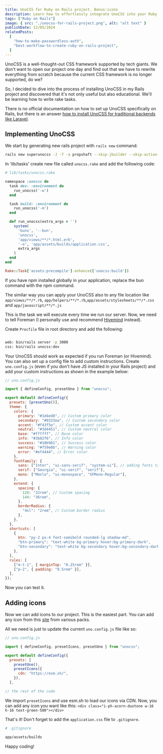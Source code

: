 ```yaml
---
title: UnoCSS for Ruby on Rails project. Bonus:icons
description: Learn how to effortlessly integrate UnoCSS into your Ruby on Rails project, elevating your web development with sleek design components.
tags: ["Ruby on Rails"]
image: { src: "./unocss-for-rails-project.png", alt: "alt text" }
publishDate: 12/05/2024
relatedPosts:
  [
    "how-to-make-passwordless-auth",
    "best-workflow-to-create-ruby-on-rails-project",
  ]
---
```


UnoCSS is a well-thought-out CSS framework supported by tech giants. We don't want to open our project one day and find out that we have to rewrite everything from scratch because the current CSS framework is no longer supported, do we?

So, I decided to dive into the process of installing UnoCSS in my Rails project and discovered that it's not only useful but also educational. We'll be learning how to write rake tasks.

There is no official documentation on how to set up UnoCSS specifically on Rails, but there is an answer [how to install UnoCSS for traditional backends like Laravel](https://unocss.dev/integrations/cli).

## Implementing UnoCSS

We start by generating new rails project with `rails new` command:

```bash
rails new superunocss -J -T -a propshaft --skip-jbuilder --skip-action-mailbox
```

In 'lib/tasks' create new file called `unocss.rake` and add the following code:

```ruby
# lib/tasks/unocss.rake

namespace :unocss do
  task dev: :environment do
    run_unocss('-w')
  end

  task build: :environment do
    run_unocss('-m')
  end

  def run_unocss(extra_args = '')
    system(
      'bunx', '--bun',
      'unocss',
      'app/views/**/*.html.erb',
      '-o', 'app/assets/builds/application.css',
      extra_args
    )
  end
end

Rake::Task['assets:precompile'].enhance(['unocss:build'])
```

If you have npm installed globally in your application, replace the bun command with the npm command.

The similar way you can apply your UnoCSS also to any file location like `app/views/**/*.rb`, `app/helpers/**/*.rb`,`app/assets/stylesheets/**/*.css` and `app/javascript/**/*.js`

This is the task we will execute every time we run our server. Now, we need to tell Foreman (I personally use and recommend [Hivemind](https://evilmartians.com/opensource/hivemind) instead).

Create `Procfile` file in root directory and add the following:

```bash

web: bin/rails server -p 3000
css: bin/rails unocss:dev
```

Your UnoCSS should work as expected if you run Foreman (or Hivemind). You can also set up a config file to add custom instructions. Create `uno.config.js` (even if you don't have JS installed in your Rails project) and add your custom instructions as shown in the example below:

```js
// uno.config.js

import { defineConfig, presetUno } from "unocss";

export default defineConfig({
  presets: [presetUno()],
  theme: {
    colors: {
      primary: "#1d4ed8", // Custom primary color
      secondary: "#9333ea", // Custom secondary color
      accent: "#f43f5e", // Custom accent color
      neutral: "#3d4451", // Custom neutral color
      base: "#ffffff", // Base color
      info: "#3b82f6", // Info color
      success: "#10b981", // Success color
      warning: "#f59e0b", // Warning color
      error: "#ef4444", // Error color
    },
    fontFamily: {
      sans: ["Inter", "ui-sans-serif", "system-ui"], // adding fonts takes more code but this is just an example
      serif: ["Georgia", "ui-serif", "serif"],
      mono: ["Menlo", "ui-monospace", "SFMono-Regular"],
    },
    extend: {
      spacing: {
        128: "32rem", // Custom spacing
        144: "36rem",
      },
      borderRadius: {
        "4xl": "2rem", // Custom border radius
      },
    },
  },
  shortcuts: [
    {
      btn: "py-2 px-4 font-semibold rounded-lg shadow-md",
      "btn-primary": "text-white bg-primary hover:bg-primary-dark",
      "btn-secondary": "text-white bg-secondary hover:bg-secondary-dark",
    },
  ],
  rules: [
    ["m-t-1", { marginTop: "0.25rem" }],
    ["p-2", { padding: "0.5rem" }],
  ],
});
```

Now you can test it.

## Adding icons

Now we can add icons to our project. This is the easiest part. You can add any icon from this [site](https://icones.js.org/) from various packs.

All we need is just to update the current `uno.config.js` file like so:

```js
// uno.config.js

import { defineConfig, presetIcons, presetUno } from "unocss";

export default defineConfig({
  presets: [
    presetUno(),
    presetIcons({
      cdn: "https://esm.sh/",
    }),
  ],

// the rest of the code
```

We import `presetIcons` and use esm.sh to load our icons via CDN. Now, you can add any icon you want like this: `<div class="i-ph-acorn-duotone w-16 h-16 text-green-500"></div>`

That's it! Don't forget to add the `application.css` file to `.gitignore`.

```bash
# .gitignore

app/assets/builds
```

Happy coding!
